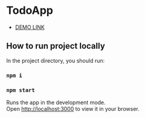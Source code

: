 # TodoApp
- [DEMO LINK](https://denys-danyliuk.github.io/TodoApp/)

## How to run project locally

In the project directory, you should run:

### `npm i`

### `npm start`

Runs the app in the development mode.\
Open [http://localhost:3000](http://localhost:3000) to view it in your browser.
